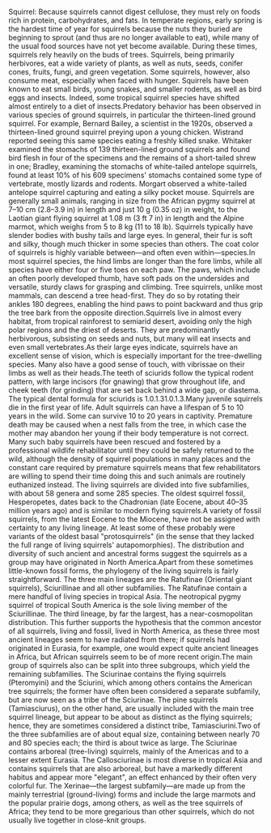Squirrel: Because squirrels cannot digest cellulose, they must rely on foods rich in protein, carbohydrates, and fats. In temperate regions, early spring is the hardest time of year for squirrels because the nuts they buried are beginning to sprout (and thus are no longer available to eat), while many of the usual food sources have not yet become available. During these times, squirrels rely heavily on the buds of trees. Squirrels, being primarily herbivores, eat a wide variety of plants, as well as nuts, seeds, conifer cones, fruits, fungi, and green vegetation. Some squirrels, however, also consume meat, especially when faced with hunger. Squirrels have been known to eat small birds, young snakes, and smaller rodents, as well as bird eggs and insects. Indeed, some tropical squirrel species have shifted almost entirely to a diet of insects.Predatory behavior has been observed in various species of ground squirrels, in particular the thirteen-lined ground squirrel. For example, Bernard Bailey, a scientist in the 1920s, observed a thirteen-lined ground squirrel preying upon a young chicken. Wistrand reported seeing this same species eating a freshly killed snake. Whitaker examined the stomachs of 139 thirteen-lined ground squirrels and found bird flesh in four of the specimens and the remains of a short-tailed shrew in one; Bradley, examining the stomachs of white-tailed antelope squirrels, found at least 10% of his 609 specimens' stomachs contained some type of vertebrate, mostly lizards and rodents. Morgart observed a white-tailed antelope squirrel capturing and eating a silky pocket mouse. Squirrels are generally small animals, ranging in size from the African pygmy squirrel at 7–10 cm (2.8–3.9 in) in length and just 10 g (0.35 oz) in weight, to the Laotian giant flying squirrel at 1.08 m (3 ft 7 in) in length and the Alpine marmot, which weighs from 5 to 8 kg (11 to 18 lb). Squirrels typically have slender bodies with bushy tails and large eyes. In general, their fur is soft and silky, though much thicker in some species than others. The coat color of squirrels is highly variable between—and often even within—species.In most squirrel species, the hind limbs are longer than the fore limbs, while all species have either four or five toes on each paw. The paws, which include an often poorly developed thumb, have soft pads on the undersides and versatile, sturdy claws for grasping and climbing. Tree squirrels, unlike most mammals, can descend a tree head-first. They do so by rotating their ankles 180 degrees, enabling the hind paws to point backward and thus grip the tree bark from the opposite direction.Squirrels live in almost every habitat, from tropical rainforest to semiarid desert, avoiding only the high polar regions and the driest of deserts. They are predominantly herbivorous, subsisting on seeds and nuts, but many will eat insects and even small vertebrates.As their large eyes indicate, squirrels have an excellent sense of vision, which is especially important for the tree-dwelling species. Many also have a good sense of touch, with vibrissae on their limbs as well as their heads.The teeth of sciurids follow the typical rodent pattern, with large incisors (for gnawing) that grow throughout life, and cheek teeth (for grinding) that are set back behind a wide gap, or diastema. The typical dental formula for sciurids is 1.0.1.31.0.1.3.Many juvenile squirrels die in the first year of life. Adult squirrels can have a lifespan of 5 to 10 years in the wild. Some can survive 10 to 20 years in captivity. Premature death may be caused when a nest falls from the tree, in which case the mother may abandon her young if their body temperature is not correct. Many such baby squirrels have been rescued and fostered by a professional wildlife rehabilitator until they could be safely returned to the wild, although the density of squirrel populations in many places and the constant care required by premature squirrels means that few rehabilitators are willing to spend their time doing this and such animals are routinely euthanized instead. The living squirrels are divided into five subfamilies, with about 58 genera and some 285 species. The oldest squirrel fossil, Hesperopetes, dates back to the Chadronian (late Eocene, about 40–35 million years ago) and is similar to modern flying squirrels.A variety of fossil squirrels, from the latest Eocene to the Miocene, have not be assigned with certainty to any living lineage. At least some of these probably were variants of the oldest basal "protosquirrels" (in the sense that they lacked the full range of living squirrels' autapomorphies). The distribution and diversity of such ancient and ancestral forms suggest the squirrels as a group may have originated in North America.Apart from these sometimes little-known fossil forms, the phylogeny of the living squirrels is fairly straightforward. The three main lineages are the Ratufinae (Oriental giant squirrels), Sciurillinae and all other subfamilies. The Ratufinae contain a mere handful of living species in tropical Asia. The neotropical pygmy squirrel of tropical South America is the sole living member of the Sciurillinae. The third lineage, by far the largest, has a near-cosmopolitan distribution. This further supports the hypothesis that the common ancestor of all squirrels, living and fossil, lived in North America, as these three most ancient lineages seem to have radiated from there; if squirrels had originated in Eurasia, for example, one would expect quite ancient lineages in Africa, but African squirrels seem to be of more recent origin.The main group of squirrels also can be split into three subgroups, which yield the remaining subfamilies. The Sciurinae contains the flying squirrels (Pteromyini) and the Sciurini, which among others contains the American tree squirrels; the former have often been considered a separate subfamily, but are now seen as a tribe of the Sciurinae. The pine squirrels (Tamiasciurus), on the other hand, are usually included with the main tree squirrel lineage, but appear to be about as distinct as the flying squirrels; hence, they are sometimes considered a distinct tribe, Tamiasciurini.Two of the three subfamilies are of about equal size, containing between nearly 70 and 80 species each; the third is about twice as large. The Sciurinae contains arboreal (tree-living) squirrels, mainly of the Americas and to a lesser extent Eurasia. The Callosciurinae is most diverse in tropical Asia and contains squirrels that are also arboreal, but have a markedly different habitus and appear more "elegant", an effect enhanced by their often very colorful fur. The Xerinae—the largest subfamily—are made up from the mainly terrestrial (ground-living) forms and include the large marmots and the popular prairie dogs, among others, as well as the tree squirrels of Africa; they tend to be more gregarious than other squirrels, which do not usually live together in close-knit groups.
